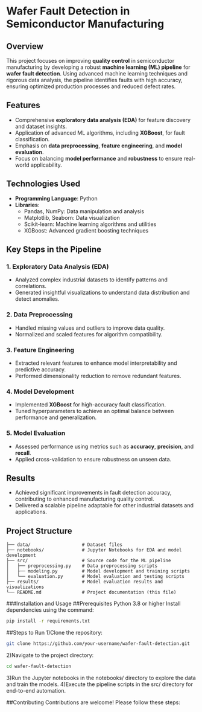 # Wafer Fault Detection in Semiconductor Manufacturing  

## Overview  
This project focuses on improving **quality control** in semiconductor manufacturing by developing a robust **machine learning (ML) pipeline** for **wafer fault detection**. Using advanced machine learning techniques and rigorous data analysis, the pipeline identifies faults with high accuracy, ensuring optimized production processes and reduced defect rates.  

## Features  
- Comprehensive **exploratory data analysis (EDA)** for feature discovery and dataset insights.  
- Application of advanced ML algorithms, including **XGBoost**, for fault classification.  
- Emphasis on **data preprocessing**, **feature engineering**, and **model evaluation**.  
- Focus on balancing **model performance** and **robustness** to ensure real-world applicability.  

## Technologies Used  
- **Programming Language**: Python  
- **Libraries**:  
  - Pandas, NumPy: Data manipulation and analysis  
  - Matplotlib, Seaborn: Data visualization  
  - Scikit-learn: Machine learning algorithms and utilities  
  - XGBoost: Advanced gradient boosting techniques  

## Key Steps in the Pipeline  

### 1. Exploratory Data Analysis (EDA)  
- Analyzed complex industrial datasets to identify patterns and correlations.  
- Generated insightful visualizations to understand data distribution and detect anomalies.  

### 2. Data Preprocessing  
- Handled missing values and outliers to improve data quality.  
- Normalized and scaled features for algorithm compatibility.  

### 3. Feature Engineering  
- Extracted relevant features to enhance model interpretability and predictive accuracy.  
- Performed dimensionality reduction to remove redundant features.  

### 4. Model Development  
- Implemented **XGBoost** for high-accuracy fault classification.  
- Tuned hyperparameters to achieve an optimal balance between performance and generalization.  

### 5. Model Evaluation  
- Assessed performance using metrics such as **accuracy**, **precision**, and **recall**.  
- Applied cross-validation to ensure robustness on unseen data.  

## Results  
- Achieved significant improvements in fault detection accuracy, contributing to enhanced manufacturing quality control.  
- Delivered a scalable pipeline adaptable for other industrial datasets and applications.  

## Project Structure  
```plaintext
├── data/                   # Dataset files  
├── notebooks/              # Jupyter Notebooks for EDA and model development  
├── src/                    # Source code for the ML pipeline  
│   ├── preprocessing.py    # Data preprocessing scripts  
│   ├── modeling.py         # Model development and training scripts  
│   └── evaluation.py       # Model evaluation and testing scripts  
├── results/                # Model evaluation results and visualizations  
└── README.md               # Project documentation (this file)
```
###Installation and Usage
##Prerequisites
Python 3.8 or higher
Install dependencies using the command:
```bash
pip install -r requirements.txt
```
##Steps to Run
1)Clone the repository:
```bash
git clone https://github.com/your-username/wafer-fault-detection.git
```
2)Navigate to the project directory:
```bash
cd wafer-fault-detection
```
3)Run the Jupyter notebooks in the notebooks/ directory to explore the data and train the models.
4)Execute the pipeline scripts in the src/ directory for end-to-end automation.

##Contributing
Contributions are welcome! Please follow these steps:

